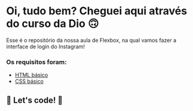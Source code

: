 # Oi, tudo bem? Cheguei aqui através do curso da Dio 🙃

Esse é o repositório da nossa aula de Flexbox, na qual vamos fazer a interface de login do Instagram! 

### Os requisitos foram:

* [HTML básico](https://www.w3schools.com/html/)
* [CSS básico](https://developer.mozilla.org/pt-BR/docs/Web/CSS)

## 🚀 Let's code! 🚀
